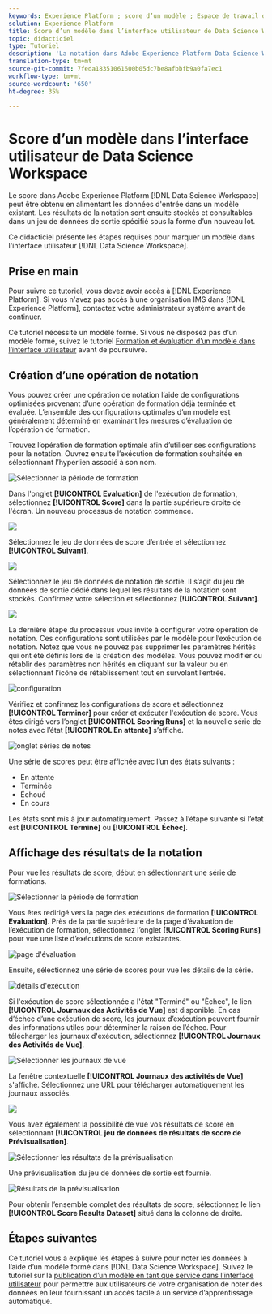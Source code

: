 ```yaml
---
keywords: Experience Platform ; score d’un modèle ; Espace de travail des données ; rubriques populaires ; ui ; exécution de score ; résultats de score
solution: Experience Platform
title: Score d’un modèle dans l’interface utilisateur de Data Science Workspace
topic: didacticiel
type: Tutoriel
description: 'La notation dans Adobe Experience Platform Data Science Workspace peut être réalisée en alimentant un modèle formé existant avec des données d’entrée. Les résultats de la notation sont ensuite stockés et consultables dans un jeu de données de sortie spécifié sous la forme d’un nouveau lot. '
translation-type: tm+mt
source-git-commit: 7feda18351061600b05dc7be8afbbfb9a0fa7ec1
workflow-type: tm+mt
source-wordcount: '650'
ht-degree: 35%

---
```



# Score d’un modèle dans l’interface utilisateur de Data Science Workspace

Le score dans Adobe Experience Platform [!DNL Data Science Workspace] peut être obtenu en alimentant les données d&#39;entrée dans un modèle existant. Les résultats de la notation sont ensuite stockés et consultables dans un jeu de données de sortie spécifié sous la forme d’un nouveau lot.

Ce didacticiel présente les étapes requises pour marquer un modèle dans l&#39;interface utilisateur [!DNL Data Science Workspace].

## Prise en main

Pour suivre ce tutoriel, vous devez avoir accès à [!DNL Experience Platform]. Si vous n&#39;avez pas accès à une organisation IMS dans [!DNL Experience Platform], contactez votre administrateur système avant de continuer.

Ce tutoriel nécessite un modèle formé. Si vous ne disposez pas d’un modèle formé, suivez le tutoriel [Formation et évaluation d’un modèle dans l’interface utilisateur](./train-evaluate-model-ui.md) avant de poursuivre.

## Création d’une opération de notation

Vous pouvez créer une opération de notation l’aide de configurations optimisées provenant d’une opération de formation déjà terminée et évaluée. L’ensemble des configurations optimales d’un modèle est généralement déterminé en examinant les mesures d’évaluation de l’opération de formation.

Trouvez l’opération de formation optimale afin d’utiliser ses configurations pour la notation. Ouvrez ensuite l’exécution de formation souhaitée en sélectionnant l’hyperlien associé à son nom.

![Sélectionner la période de formation](../images/models-recipes/score/select-run.png)

Dans l&#39;onglet **[!UICONTROL Evaluation]** de l&#39;exécution de formation, sélectionnez **[!UICONTROL Score]** dans la partie supérieure droite de l&#39;écran. Un nouveau processus de notation commence.

![](../images/models-recipes/score/training_run_overview.png)

Sélectionnez le jeu de données de score d’entrée et sélectionnez **[!UICONTROL Suivant]**.

![](../images/models-recipes/score/scoring_input.png)

Sélectionnez le jeu de données de notation de sortie. Il s’agit du jeu de données de sortie dédié dans lequel les résultats de la notation sont stockés. Confirmez votre sélection et sélectionnez **[!UICONTROL Suivant]**.

![](../images/models-recipes/score/scoring_results.png)

La dernière étape du processus vous invite à configurer votre opération de notation. Ces configurations sont utilisées par le modèle pour l’exécution de notation.
Notez que vous ne pouvez pas supprimer les paramètres hérités qui ont été définis lors de la création des modèles. Vous pouvez modifier ou rétablir des paramètres non hérités en cliquant sur la valeur ou en sélectionnant l’icône de rétablissement tout en survolant l’entrée.

![configuration](../images/models-recipes/score/configuration.png)

Vérifiez et confirmez les configurations de score et sélectionnez **[!UICONTROL Terminer]** pour créer et exécuter l&#39;exécution de score. Vous êtes dirigé vers l’onglet **[!UICONTROL Scoring Runs]** et la nouvelle série de notes avec l’état **[!UICONTROL En attente]** s’affiche.

![onglet séries de notes](../images/models-recipes/score/scoring_runs_tab.png)

Une série de scores peut être affichée avec l’un des états suivants :
- En attente
- Terminée
- Échoué
- En cours

Les états sont mis à jour automatiquement. Passez à l’étape suivante si l’état est **[!UICONTROL Terminé]** ou **[!UICONTROL Échec]**.

## Affichage des résultats de la notation

Pour vue les résultats de score, début en sélectionnant une série de formations.

![Sélectionner la période de formation](../images/models-recipes/score/select-run.png)

Vous êtes redirigé vers la page des exécutions de formation **[!UICONTROL Evaluation]**. Près de la partie supérieure de la page d’évaluation de l’exécution de formation, sélectionnez l’onglet **[!UICONTROL Scoring Runs]** pour vue une liste d’exécutions de score existantes.

![page d&#39;évaluation](../images/models-recipes/score/view_scoring_runs.png)

Ensuite, sélectionnez une série de scores pour vue les détails de la série.

![détails d&#39;exécution](../images/models-recipes/score/view_details.png)

Si l&#39;exécution de score sélectionnée a l&#39;état &quot;Terminé&quot; ou &quot;Échec&quot;, le lien **[!UICONTROL Journaux des Activités de Vue]** est disponible. En cas d’échec d’une exécution de score, les journaux d’exécution peuvent fournir des informations utiles pour déterminer la raison de l’échec. Pour télécharger les journaux d&#39;exécution, sélectionnez **[!UICONTROL Journaux des Activités de Vue]**.

![Sélectionner les journaux de vue](../images/models-recipes/score/view_logs.png)

La fenêtre contextuelle **[!UICONTROL Journaux des activités de Vue]** s&#39;affiche. Sélectionnez une URL pour télécharger automatiquement les journaux associés.

![](../images/models-recipes/score/activity_logs.png)

Vous avez également la possibilité de vue vos résultats de score en sélectionnant **[!UICONTROL jeu de données de résultats de score de Prévisualisation]**.

![Sélectionner les résultats de la prévisualisation](../images/models-recipes/score/view_results.png)

Une prévisualisation du jeu de données de sortie est fournie.

![Résultats de la prévisualisation](../images/models-recipes/score/preview_results.png)

Pour obtenir l’ensemble complet des résultats de score, sélectionnez le lien **[!UICONTROL Score Results Dataset]** situé dans la colonne de droite.

## Étapes suivantes

Ce tutoriel vous a expliqué les étapes à suivre pour noter les données à l’aide d’un modèle formé dans [!DNL Data Science Workspace]. Suivez le tutoriel sur la [publication d’un modèle en tant que service dans l’interface utilisateur](./publish-model-service-ui.md) pour permettre aux utilisateurs de votre organisation de noter des données en leur fournissant un accès facile à un service d’apprentissage automatique.
